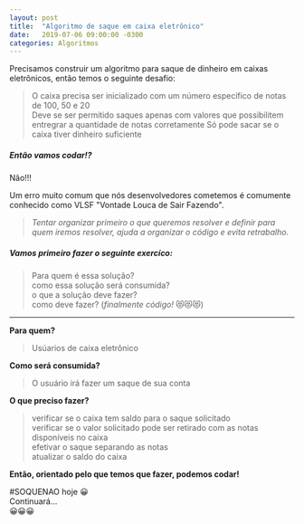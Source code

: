```yaml
---
layout: post
title:  "Algoritmo de saque em caixa eletrônico"
date:   2019-07-06 09:00:00 -0300
categories: Algoritmos
---
```


Precisamos construir um algoritmo para saque de dinheiro em caixas eletrônicos, então temos o seguinte desafio:  

> O caixa precisa ser inicializado com um número específico de notas de 100, 50 e 20  
> Deve se ser permitido saques apenas com valores que possibilitem entregrar a quantidade de notas corretamente 
> Só pode sacar se o caixa tiver dinheiro suficiente

##### Então vamos codar!?

<div class="row">
    <div class="col xl12">
      <div class="card blue-grey darken-1">
        <div class="card-content white-text">
          <span class="card-title">Não!!!</span>
          <p>Um erro muito comum que nós desenvolvedores cometemos é comumente conhecido como VLSF "Vontade Louca de Sair Fazendo".</p>
        </div>
      </div>
    </div>
  </div>
  

> _Tentar organizar primeiro o que queremos resolver e definir para quem iremos resolver, ajuda a organizar o código e evita retrabalho._

##### Vamos primeiro fazer o seguinte exercíco:  
> Para quem é essa solução?  
> como essa solução será consumida?  
> o que a solução deve fazer?  
> como deve fazer? (*finalmente código!* :heart_eyes_cat::heart_eyes_cat::heart_eyes_cat:)  

----


**Para quem?**
> Usúarios de caixa eletrônico

**Como será consumida?**
> O usuário irá fazer um saque de sua conta

**O que preciso fazer?**
> verificar se o caixa tem saldo para o saque solicitado  
> verificar se o valor solicitado pode ser retirado com as notas disponíveis no caixa  
> efetivar o saque separando as notas  
> atualizar o saldo do caixa  

**Então, orientado pelo que temos que fazer, podemos codar!** 

\#SOQUENAO hoje :grinning:  
Continuará...  
:grinning::grinning::grinning:
